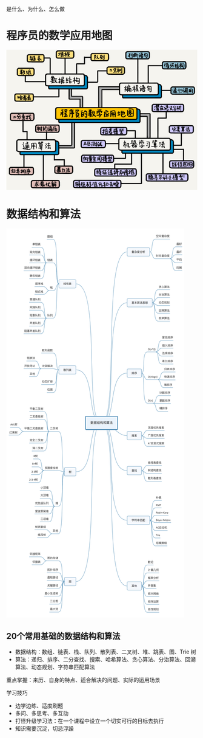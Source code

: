 是什么、为什么、怎么做

# 程序员的数学应用地图

![image-20200714171523254](程序员的数学课.assets/image-20200714171523254.png)



# 数据结构和算法

![image-20200715083043012](程序员的数学课.assets/image-20200715083043012.png)

## 20个常用基础的数据结构和算法

- 数据结构：数组、链表、栈、队列、散列表、二叉树、堆、跳表、图、Trie 树
- 算法：递归、排序、二分查找、搜索、哈希算法、贪心算法、分治算法、回溯算法、动态规划、字符串匹配算法

重点掌握：来历、自身的特点、适合解决的问题、实际的运用场景



学习技巧

- 边学边练、适度刷题
- 多问、多思考、多互动
- 打怪升级学习法：在一个课程中设立一个切实可行的目标去执行
- 知识需要沉淀，切忌浮躁